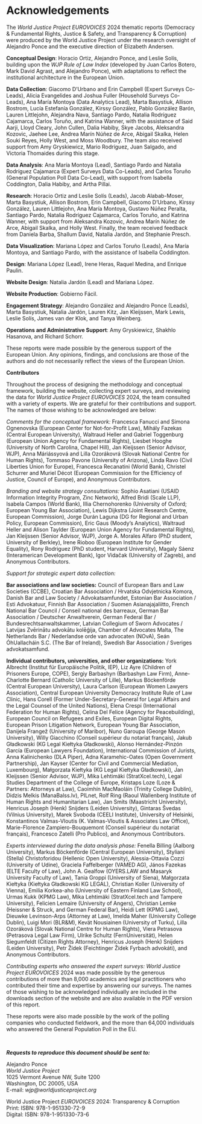 # Acknowledgements

The *World Justice Project EUROVOICES* 2024 thematic reports (Democracy & Fundamental Rights, Justice & Safety, and Transparency & Corruption) were produced by the World Justice Project under the research oversight of Alejandro Ponce and the executive direction of Elizabeth Andersen.

**Conceptual Design**:  Horacio Ortiz, Alejandro Ponce, and Leslie Solís, building upon the *WJP Rule of Law Index* (developed by Juan Carlos Botero, Mark David Agrast, and Alejandro Ponce), with adaptations to reflect the institutional architecture in the European Union.

**Data Collection**: Giacomo D’Urbano and Erin Campbell (Expert Surveys Co-Leads), Alicia Evangelides and Joshua Fuller (Household Surveys Co-Leads), Ana María Montoya (Data Analytics Lead), Marta Basystiuk, Allison Bostrom, Lucía Estefanía González, Kirssy González, Pablo González Barón, Lauren Littlejohn, Alejandra Nava, Santiago Pardo, Natalia Rodríguez Cajamarca, Carlos Toruño, and Katrina Wanner, with the assistance of Said Aarji, Lloyd Cleary, John Cullen, Dalia Habiby, Skye Jacobs, Aleksandra Kozovic, Jaehee Lee, Andrea Marín Núñez de Arce, Abigail Skalka, Helen Souki Reyes, Holly West, and Moss Woodbury. The team also received support from Amy Gryskiewicz, Mario Rodríguez, Juan Salgado, and Victoria Thomaides during this stage.

**Data Analysis**: Ana María Montoya (Lead), Santiago Pardo and Natalia Rodríguez Cajamarca (Expert Surveys Data Co-Leads), and Carlos Toruño (General Population Poll Data Co-Lead), with support from Isabella Coddington, Dalia Habiby, and Artha Pillai.
 
**Research**: Horacio Ortiz and Leslie Solís (Leads), Jacob Alabab-Moser, Marta Basystiuk, Allison Bostrom, Erin Campbell, Giacomo D’Urbano, Kirssy González, Lauren Littlejohn, Ana María Montoya, Gustavo Núñez Peralta, Santiago Pardo, Natalia Rodríguez Cajamarca, Carlos Toruño, and Katrina Wanner, with support from Aleksandra Kozovic, Andrea Marín Núñez de Arce, Abigail Skalka, and Holly West. Finally, the team received feedback from Daniela Barba, Shallum David, Natalia Jardón, and Stephanie Presch.

**Data Visualization**: Mariana López and Carlos Toruño (Leads), Ana María Montoya, and Santiago Pardo, with the assistance of Isabella Coddington.

**Design**: Mariana López (Lead), Irene Heras, Raquel Medina, and Enrique Paulin.

**Website Design**: Natalia Jardón (Lead) and Mariana López.

**Website Production**: Gobierno Fácil.

**Engagement Strategy**: Alejandro González and Alejandro Ponce (Leads), Marta Basystiuk, Natalia Jardón, Lauren Kitz, Jan Kleijssen, Mark Lewis, Leslie Solís, James van der Klok, and Tanya Weinberg.

**Operations and Administrative Support**: Amy Gryskiewicz, Shakhlo Hasanova, and Richard Schorr.

These reports were made possible by the generous support of the European Union. Any opinions, findings, and conclusions are those of the authors and do not necessarily reflect the views of the European Union.

**Contributors**

Throughout the process of designing the methodology and conceptual framework, building the website, collecting expert surveys, and reviewing the data for *World Justice Project EUROVOICES* 2024, the team consulted with a variety of experts. We are grateful for their contributions and support. The names of those wishing to be acknowledged are below:

*Comments for the conceptual framework:* 
Francesca Fanucci and Simona Ognenovska (European Center for Not-for-Profit Law), Mihály Fazekas (Central European University), Waltraud Heller and Gabriel Toggenburg (European Union Agency for Fundamental Rights), Liesbet Hooghe (University of North Carolina, Chapel Hill), Jan Kleijssen (Senior Advisor, WJP), Anna Máriássyová and Lilla Ozorákovrá (Slovak National Centre for Human Rights), Tommaso Pavone (University of Arizona), Linda Ravo (Civil Liberties Union for Europe), Francesca Recanatini (World Bank), Christel Schurrer and Muriel Décot (European Commission for the Efficiency of Justice, Council of Europe), and Anonymous Contributors.

*Branding and website strategy consultations:*
Sophio Asatiani (USAID Information Integrity Program, Zinc Network), Alfred Bridi (Scale LLP), Isabela Campos (World Bank), Illia Chernohorenko (University of Oxford; European Young Bar Association), Lewis Dijkstra (Joint Research Centre, European Commission), Jorge Durán Laguna (DG for Regional and Urban Policy, European Commission), Eric Gaus (Moody’s Analytics), Waltraud Heller and Alison Taylder (European Union Agency for Fundamental Rights), Jan Kleijssen (Senior Advisor, WJP), Jorge A. Morales Alfaro (PhD student, University of Berkley), Irene Rioboo (European Institute for Gender Equality), Rony Rodriguez (PhD student, Harvard University), Magaly Sáenz (Interamerican Development Bank), Igor Vidačak (University of Zagreb), and Anonymous Contributors.

*Support for strategic expert data collection:*

**Bar associations and law societies:** Council of European Bars and Law Societies (CCBE), Croatian Bar Association / Hrvatska Odvjetnicka Komora, Danish Bar and Law Society / Advokatsamfundet, Estonian Bar Association / Esti Advokatuur, Finnish Bar Association / Suomen Asianajajaliitto, French National Bar Council / Conseil national des barreaux, German Bar Association / Deutscher Anwaltverein, German Federal Bar / Bundesrechtsanwaltskammer, Latvian Collegium of Sworn Advocates / Latvijas Zvērinātu advokātu kolēģija, Chamber of Advocates Malta, The Netherlands Bar / Nederlandse orde van advocaten (NOvA), Seán ÓhUallacháin S.C. (The Bar of Ireland), Swedish Bar Association / Sveriges advokatsamfund.

**Individual contributors, universities, and other organizations:** York Albrecht (Institut für Europäische Politik, IEP), Liz Ayre (Children of Prisoners Europe, COPE), Sergiy Barbashyn (Barbashyn Law Firm), Anne-Charlotte Bernard (Catholic University of Lille), Markus Böckenförde (Central European University), Laura Carlson (European Women Lawyers Association), Central European University Democracy Institute Rule of Law Clinic, Hans Corell (Former Under-Secretary-General for Legal Affairs and the Legal Counsel of the United Nations), Elena Crespi (International Federation for Human Rights), Celina Del Felice (Agency for Peacebuilding), European Council on Refugees and Exiles, European Digital Rights, European Prison Litigation Network, European Young Bar Association, Danijela Frangež (University of Maribor), Nuno Garoupa (George Mason University), Willy Giacchino (Conseil supérieur du notariat français), Jakub Gładkowski (KG Legal Kiełtyka Gładkowski), Alonso Hernández-Pinzón García (European Lawyers Foundation), International Commission of Jurists, Anna Kalinichenko (DLA Piper), Adna Karamehic-Oates (Open Government Partnership), Jan Kayser (Center for Civil and Commercial Mediation, Luxembourg), Małgorzata Kiełtyka (KG Legal Kiełtyka Gładkowski), Jan Kleijssen (Senior Advisor, WJP), Mika Lehtimäki (StratXcel.tech), Legal Studies Department of the College of Europe, Kristaps Loze (Loze & Partners: Attorneys at Law), Caoimhín MacMaoláin (Trinity College Dublin), Didzis Melkis (ManaBalss.lv), PILnet, Rolf Ring (Raoul Wallenberg Institute of Human Rights and Humanitarian Law), Jan Smits (Maastricht University), Henricus Joseph (Henk) Snijders (Leiden University), Gintaras Švedas (Vilnius University), Marek Svoboda (CEELI Institute), University of Helsinki, Konstantinos Valmas-Vloutis (K. Valmas-Vloutis & Associates Law Office), Marie-Florence Zampiero-Bouquemont (Conseil supérieur du notariat français), Francesco Zatelli (Pro Publico), and Anonymous Contributors.

*Experts interviewed during the data analysis phase:*
Fenella Billing (Aalborg University), Markus Böckenförde (Central European University), Styliani (Stella) Christoforidou (Hellenic Open University), Alessia-Ottavia Cozzi (University of Udine), Graciela Faffelberger (VAMED AG), János Fazekas (ELTE Faculty of Law), John A. Gealfow (OYERS.LAW and Masaryk University Faculty of Law), Tania Groppi (University of Siena), Małgorzata Kiełtyka (Kiełtyka Gładkowski KG LEGAL), Christian Koller (University of Vienna), Emilia Korkea-aho (University of Eastern Finland Law School), Urmas Kukk (KPMG Law), Mika Lehtimäki (StratXcel.tech and Tampere University), Felicien Lemaire (University of Angers), Christian Lemke (Heissner & Struck, and German Federal Bar), Heidi Lett (KPMG Law), Dieuwke Levinson-Arps (Attorney at Law), Imelda Maher (University College Dublin), Luigi Mori (BLR&M), Kevät Nousiainen (University of Turku), Lilla Ozoráková (Slovak National Centre for Human Rights), Viera Petrasova (Petrasova Legal Law Firm), Ulrike Schultz (FernUniversität), Helen Siegumfeldt (Citizen Rights Attorney), Henricus Joseph (Henk) Snijders (Leiden University), Petr Žídek (Feichtinger Žídek Fyrbach advokáti), and Anonymous Contributors.

*Contributing experts who answered the expert surveys:*
*World Justice Project EUROVOICES* 2024 was made possible by the generous contributions of more than 8,000 academics and legal practitioners who contributed their time and expertise by answering our surveys. The names of those wishing to be acknowledged individually are included in the downloads section of the website and are also available in the PDF version of this report. 

These reports were also made possible by the work of the polling companies who conducted fieldwork, and the more than 64,000 individuals who answered the General Population Poll in the EU.

<br>

<div class="no_print">
    <p>
        <strong><em>Requests to reproduce this document should be sent to:</strong></em>
    </p>
    <p>
        Alejandro Ponce<br>
        <em>World Justice Project</em><br>
        1025 Vermont Avenue NW, Suite 1200<br>
        Washington, DC 20005, USA<br>
        E-mail: <em>wjp@worldjusticeproject.org</em>
    </p>
    <p>
        World Justice Project <em>EUROVOICES</em> 2024: Transparency & Corruption<br>
        Print: ISBN: 978-1-951330-72-9<br>
        Digital: ISBN: 978-1-951330-73-6
    </p>
</div>